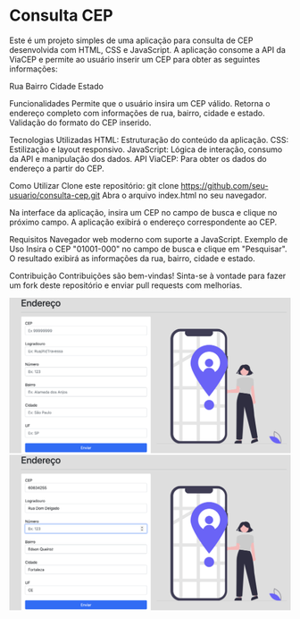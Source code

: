 # Consulta CEP
Este é um projeto simples de uma aplicação para consulta de CEP desenvolvida com HTML, CSS e JavaScript. A aplicação consome a API da ViaCEP
e permite ao usuário inserir um CEP para obter as seguintes informações:

Rua
Bairro
Cidade
Estado


Funcionalidades
Permite que o usuário insira um CEP válido.
Retorna o endereço completo com informações de rua, bairro, cidade e estado.
Validação do formato do CEP inserido.

Tecnologias Utilizadas
HTML: Estruturação do conteúdo da aplicação.
CSS: Estilização e layout responsivo.
JavaScript: Lógica de interação, consumo da API e manipulação dos dados.
API ViaCEP: Para obter os dados do endereço a partir do CEP.

Como Utilizar
Clone este repositório:
git clone https://github.com/seu-usuario/consulta-cep.git
Abra o arquivo index.html no seu navegador.

Na interface da aplicação, insira um CEP no campo de busca e clique no próximo campo. A aplicação exibirá o endereço correspondente ao CEP.

Requisitos
Navegador web moderno com suporte a JavaScript.
Exemplo de Uso
Insira o CEP "01001-000" no campo de busca e clique em "Pesquisar". O resultado exibirá as informações da rua, bairro, cidade e estado.

Contribuição
Contribuições são bem-vindas! Sinta-se à vontade para fazer um fork deste repositório e enviar pull requests com melhorias.


![Cep-01](https://github.com/RCysne/Form-zip/blob/main/cep-01.png)
![Cep-02](https://github.com/RCysne/Form-zip/blob/main/cep-02.png)

